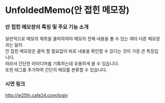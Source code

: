 # UnfoldedMemo(안 접힌 메모장)

### 안 접힌 메모장의 특징 및 주요 기능 소개
일반적으로 메모의 제목을 클릭하여야 메모의 전체 내용을 볼 수 있는 여타 다른 메모장과는 달리  
안 접힌 메모장은 클릭 할 필요없이 바로 내용을 확인할 수 있다는 것이 가장 큰 특징입니다.  
따라서 간단한 아이디어를 기록하는데 유용하게 쓸 수 있습니다.  
또한 태그를 추가하여 간단히 메모를 분류할 수 있습니다.  

### 시연 링크
http://je25th.cafe24.com/login
